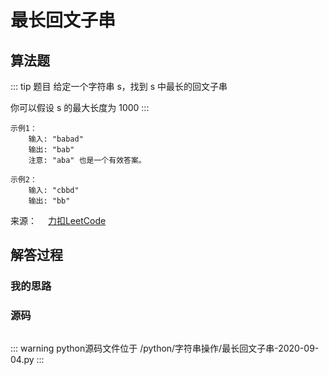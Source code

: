 # 最长回文子串

## 算法题

::: tip 题目
给定一个字符串 s，找到 s 中最长的回文子串

你可以假设 s 的最大长度为 1000
:::

~~~
示例1：
    输入: "babad"
    输出: "bab"
    注意: "aba" 也是一个有效答案。
~~~

~~~
示例2：
    输入: "cbbd"
    输出: "bb"
~~~

来源：&emsp; [力扣LeetCode](https://leetcode-cn.com/leetbook/read/array-and-string/conm7/)

## 解答过程

### 我的思路

### 源码

```python

```

::: warning python源码文件位于
/python/字符串操作/最长回文子串-2020-09-04.py
:::
